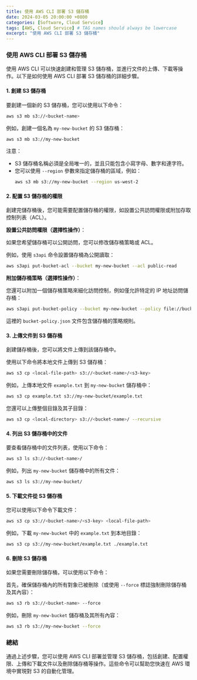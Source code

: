 ```yaml
---
title: 使用 AWS CLI 部署 S3 儲存桶
date: 2024-03-05 20:00:00 +0800
categories: [Software, Cloud Service]
tags: [AWS, Cloud Service] # TAG names should always be lowercase
excerpt: "使用 AWS CLI 部署 S3 儲存桶"
---
```


### 使用 AWS CLI 部署 S3 儲存桶

使用 AWS CLI 可以快速創建和管理 S3 儲存桶，並進行文件的上傳、下載等操作。以下是如何使用 AWS CLI 部署 S3 儲存桶的詳細步驟。

#### 1. **創建 S3 儲存桶**

要創建一個新的 S3 儲存桶，您可以使用以下命令：

```bash
aws s3 mb s3://<bucket-name>
```

例如，創建一個名為 `my-new-bucket` 的 S3 儲存桶：

```bash
aws s3 mb s3://my-new-bucket
```

注意：
- S3 儲存桶名稱必須是全局唯一的，並且只能包含小寫字母、數字和連字符。
- 您可以使用 `--region` 參數來指定儲存桶的區域，例如：
  ```bash
  aws s3 mb s3://my-new-bucket --region us-west-2
  ```

#### 2. **配置 S3 儲存桶的權限**

創建完儲存桶後，您可能需要配置儲存桶的權限，如設置公共訪問權限或附加存取控制列表（ACL）。

**設置公共訪問權限（選擇性操作）**：

如果您希望儲存桶可以公開訪問，您可以修改儲存桶策略或 ACL。

例如，使用 `s3api` 命令設置儲存桶為公開讀取：

```bash
aws s3api put-bucket-acl --bucket my-new-bucket --acl public-read
```

**附加儲存桶策略（選擇性操作）**：

您還可以附加一個儲存桶策略來細化訪問控制，例如僅允許特定的 IP 地址訪問儲存桶：

```bash
aws s3api put-bucket-policy --bucket my-new-bucket --policy file://bucket-policy.json
```

這裡的 `bucket-policy.json` 文件包含儲存桶的策略規則。

#### 3. **上傳文件到 S3 儲存桶**

創建儲存桶後，您可以將文件上傳到該儲存桶中。

使用以下命令將本地文件上傳到 S3 儲存桶：

```bash
aws s3 cp <local-file-path> s3://<bucket-name>/<s3-key>
```

例如，上傳本地文件 `example.txt` 到 `my-new-bucket` 儲存桶中：

```bash
aws s3 cp example.txt s3://my-new-bucket/example.txt
```

您還可以上傳整個目錄及其子目錄：

```bash
aws s3 cp <local-directory> s3://<bucket-name>/ --recursive
```

#### 4. **列出 S3 儲存桶中的文件**

要查看儲存桶中的文件列表，使用以下命令：

```bash
aws s3 ls s3://<bucket-name>/
```

例如，列出 `my-new-bucket` 儲存桶中的所有文件：

```bash
aws s3 ls s3://my-new-bucket/
```

#### 5. **下載文件從 S3 儲存桶**

您可以使用以下命令下載文件：

```bash
aws s3 cp s3://<bucket-name>/<s3-key> <local-file-path>
```

例如，下載 `my-new-bucket` 中的 `example.txt` 到本地目錄：

```bash
aws s3 cp s3://my-new-bucket/example.txt ./example.txt
```

#### 6. **刪除 S3 儲存桶**

如果您需要刪除儲存桶，可以使用以下命令：

首先，確保儲存桶內的所有對象已被刪除（或使用 `--force` 標誌強制刪除儲存桶及其內容）：

```bash
aws s3 rb s3://<bucket-name> --force
```

例如，刪除 `my-new-bucket` 儲存桶及其所有內容：

```bash
aws s3 rb s3://my-new-bucket --force
```

### 總結

通過上述步驟，您可以使用 AWS CLI 部署並管理 S3 儲存桶，包括創建、配置權限、上傳和下載文件以及刪除儲存桶等操作。這些命令可以幫助您快速在 AWS 環境中實現對 S3 的自動化管理。
